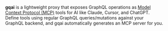 **gqai** is a lightweight proxy that exposes GraphQL operations as
[Model Context Protocol (MCP)](https://platform.openai.com/docs/guides/function-calling) tools for AI like
Claude, Cursor, and ChatGPT.
Define tools using regular GraphQL queries/mutations against your GraphQL backend, and gqai automatically
generates an MCP server for you.
